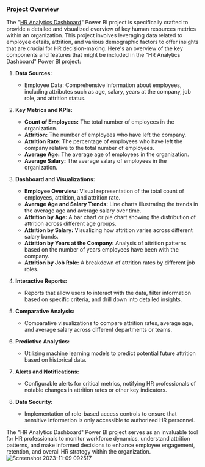 ### Project Overview
The "[HR Analytics Dashboard](https://github.com/OLUJUWON-OMOTOBA/Project-8/blob/main/HR%20Analytics%20Dashboard.pbix)" Power BI project is specifically crafted to provide a detailed and visualized overview of key human resources metrics within an organization. This project involves leveraging data related to employee details, attrition, and various demographic factors to offer insights that are crucial for HR decision-making. Here's an overview of the key components and features that might be included in the "HR Analytics Dashboard" Power BI project:

1. **Data Sources:**
   - Employee Data: Comprehensive information about employees, including attributes such as age, salary, years at the company, job role, and attrition status.

2. **Key Metrics and KPIs:**
   - **Count of Employees:** The total number of employees in the organization.
   - **Attrition:** The number of employees who have left the company.
   - **Attrition Rate:** The percentage of employees who have left the company relative to the total number of employees.
   - **Average Age:** The average age of employees in the organization.
   - **Average Salary:** The average salary of employees in the organization.

3. **Dashboard and Visualizations:**
   - **Employee Overview:** Visual representation of the total count of employees, attrition, and attrition rate.
   - **Average Age and Salary Trends:** Line charts illustrating the trends in the average age and average salary over time.
   - **Attrition by Age:** A bar chart or pie chart showing the distribution of attrition across different age groups.
   - **Attrition by Salary:** Visualizing how attrition varies across different salary bands.
   - **Attrition by Years at the Company:** Analysis of attrition patterns based on the number of years employees have been with the company.
   - **Attrition by Job Role:** A breakdown of attrition rates by different job roles.

4. **Interactive Reports:**
   - Reports that allow users to interact with the data, filter information based on specific criteria, and drill down into detailed insights.

5. **Comparative Analysis:**
   - Comparative visualizations to compare attrition rates, average age, and average salary across different departments or teams.

6. **Predictive Analytics:**
   - Utilizing machine learning models to predict potential future attrition based on historical data.

7. **Alerts and Notifications:**
   - Configurable alerts for critical metrics, notifying HR professionals of notable changes in attrition rates or other key indicators.

8. **Data Security:**
   - Implementation of role-based access controls to ensure that sensitive information is only accessible to authorized HR personnel.

The "HR Analytics Dashboard" Power BI project serves as an invaluable tool for HR professionals to monitor workforce dynamics, understand attrition patterns, and make informed decisions to enhance employee engagement, retention, and overall HR strategy within the organization.
![Screenshot 2023-11-09 092517](https://github.com/OLUJUWON-OMOTOBA/Project-8/assets/134015058/24b48789-a356-4e54-bd62-0e351a385bb0)

